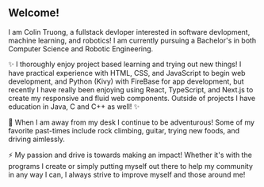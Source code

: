 ## Welcome!

I am Colin Truong, a fullstack devloper interested in software devlopment, machine learning, and robotics! I am currently pursuing a Bachelor's in both Computer Science and Robotic Engineering.

✨ I thoroughly enjoy project based learning and trying out new things! I have practical experience with HTML, CSS, and JavaScript to begin web development, and Python (Kivy) with FireBase for app development, but recently I have really been enjoying using React, TypeScript, and Next.js to create my responsive and fluid web components. Outside of projects I have education in Java, C and C++ as well! ✨

👯 When I am away from my desk I continue to be adventurous! Some of my favorite past-times include rock climbing, guitar, trying new foods, and driving aimlessly.

⚡ My passion and drive is towards making an impact! Whether it's with the programs I create or simply putting myself out there to help my community in any way I can, I always strive to improve myself and those around me!
<!--
**ColinTruong28/ColinTruong28** is a ✨ _special_ ✨ repository because its `README.md` (this file) appears on your GitHub profile.

Here are some ideas to get you started:

- 🔭 I’m currently working on ...
- 🌱 I’m currently learning ...
- 👯 I’m looking to collaborate on ...
- 🤔 I’m looking for help with ...
- 💬 Ask me about ...
- 📫 How to reach me: ...
- 😄 Pronouns: ...
- ⚡ Fun fact: ...
-->
